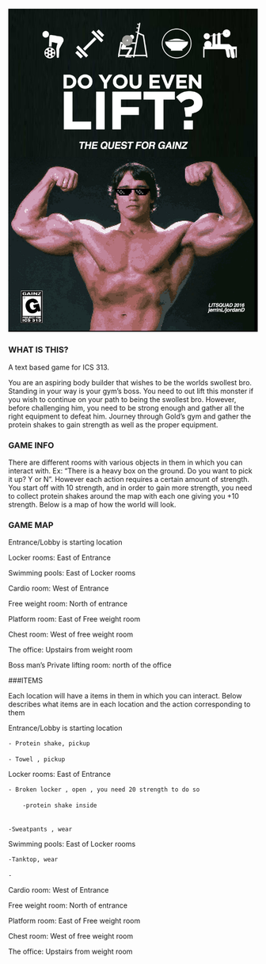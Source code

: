 ![Alt text](/poster.jpg?raw=true "suh dude ")


### WHAT IS THIS?

A text based game for ICS 313.

You are an aspiring body builder that wishes to be the worlds swollest bro. Standing in your way is your gym’s boss. 
You need to out lift this monster if you wish to continue on your path to being the swollest bro. However, before challenging him, you need to be strong enough
and gather all the right equipment to defeat him. Journey through Gold’s gym and gather the protein shakes to gain strength as well as the proper equipment.


### GAME INFO

There are different rooms with various objects in them in which you can interact with. Ex: “There is a heavy box on the ground. Do you want to pick it up? Y or N”. However each action requires a certain amount of strength. You start off with 10 strength, and in order to gain more strength, you need to collect protein shakes around the map with each one giving you +10 strength. Below is a map of how the world will look.

### GAME MAP


Entrance/Lobby is starting location

Locker rooms: East of Entrance 

Swimming pools: East of Locker rooms

Cardio room: West of Entrance

Free weight room: North of entrance

Platform room: East of Free weight room

Chest room: West of free weight room

The office: Upstairs from weight room

Boss man’s Private lifting room: north of the office

###ITEMS

Each location will have a items in them in which you can interact. Below describes what items are in each location and the action corresponding to them 


Entrance/Lobby is starting location 

	- Protein shake, pickup

	- Towel , pickup


Locker rooms: East of Entrance 

	- Broken locker , open , you need 20 strength to do so

		-protein shake inside


	-Sweatpants , wear 


Swimming pools: East of Locker rooms

	-Tanktop, wear

	-


Cardio room: West of Entrance

Free weight room: North of entrance

Platform room: East of Free weight room

Chest room: West of free weight room

The office: Upstairs from weight room


